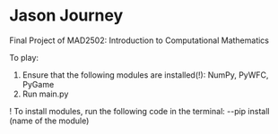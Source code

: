 # Jason Journey
Final Project of MAD2502: Introduction to Computational Mathematics

To play:
1. Ensure that the following modules are installed(!): NumPy, PyWFC, PyGame
2. Run main.py


! To install modules, run the following code in the terminal:
--pip install (name of the module)